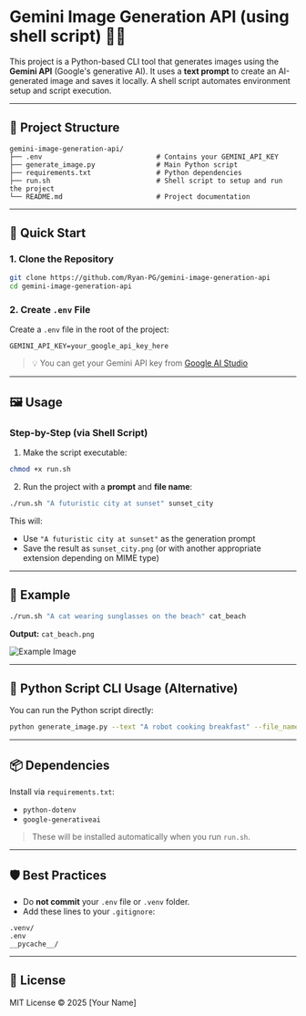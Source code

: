 # Gemini Image Generation API (using shell script) 🎨✨

This project is a Python-based CLI tool that generates images using the **Gemini API** (Google's generative AI). It uses a **text prompt** to create an AI-generated image and saves it locally. A shell script automates environment setup and script execution.

---

## 📁 Project Structure

```
gemini-image-generation-api/
├── .env                            # Contains your GEMINI_API_KEY
├── generate_image.py               # Main Python script
├── requirements.txt                # Python dependencies
├── run.sh                          # Shell script to setup and run the project
└── README.md                       # Project documentation
```

---

## 🚀 Quick Start

### 1. Clone the Repository

```bash
git clone https://github.com/Ryan-PG/gemini-image-generation-api
cd gemini-image-generation-api
```

### 2. Create `.env` File

Create a `.env` file in the root of the project:

```
GEMINI_API_KEY=your_google_api_key_here
```

> 💡 You can get your Gemini API key from [Google AI Studio](https://makersuite.google.com/app/apikey)

---

## 🖼️ Usage

### Step-by-Step (via Shell Script)

1. Make the script executable:

```bash
chmod +x run.sh
```

2. Run the project with a **prompt** and **file name**:

```bash
./run.sh "A futuristic city at sunset" sunset_city
```

This will:
- Use `"A futuristic city at sunset"` as the generation prompt
- Save the result as `sunset_city.png` (or with another appropriate extension depending on MIME type)

---

## 🧪 Example

```bash
./run.sh "A cat wearing sunglasses on the beach" cat_beach
```

**Output:** `cat_beach.png`

![Example Image](./image.png)

---

## 🧰 Python Script CLI Usage (Alternative)

You can run the Python script directly:

```bash
python generate_image.py --text "A robot cooking breakfast" --file_name robot_breakfast
```

---

## 📦 Dependencies

Install via `requirements.txt`:

- `python-dotenv`
- `google-generativeai`

> These will be installed automatically when you run `run.sh`.

---

## 🛡️ Best Practices

- Do **not commit** your `.env` file or `.venv` folder.
- Add these lines to your `.gitignore`:

```
.venv/
.env
__pycache__/
```

---

## 📄 License

MIT License © 2025 [Your Name]
